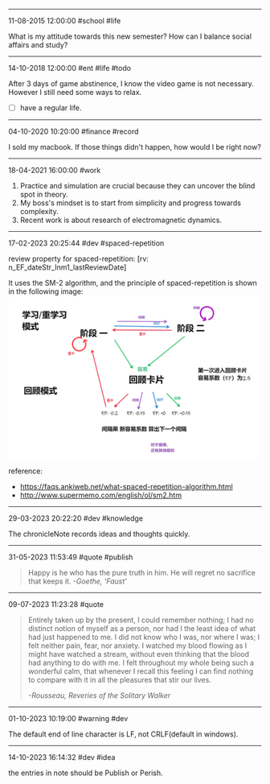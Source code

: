 ----
11-08-2015 12:00:00 #school #life

What is my attitude towards this new semester? How can I balance social affairs and study?

----
14-10-2018 12:00:00 #ent #life #todo

After 3 days of game abstinence, I know the video game is not necessary. However I still need some ways to relax.

- [ ] have a regular life.

----
04-10-2020 10:20:00 #finance #record

I sold my macbook. 
If those things didn't happen, how would I be right now?

----
18-04-2021 16:00:00 #work

1. Practice and simulation are crucial because they can uncover the blind spot in theory.
2. My boss's mindset is to start from simplicity and progress towards complexity. 
3. Recent work is about research of electromagnetic dynamics.

----
17-02-2023 20:25:44 #dev #spaced-repetition

review property for spaced-repetition: [rv: n_EF_dateStr_Inm1_lastReviewDate]

It uses the SM-2 algorithm, and the principle of spaced-repetition is shown in the following image:
![spaced repetition](./spaced-repetition.png)

reference:
- https://faqs.ankiweb.net/what-spaced-repetition-algorithm.html
- http://www.supermemo.com/english/ol/sm2.htm

----
29-03-2023 20:22:20 #dev #knowledge

The chronicleNote records ideas and thoughts quickly. 

----
31-05-2023 11:53:49 #quote #publish

> Happy is he who has the pure truth in him. He will regret no sacrifice that keeps it. 
> *-Goethe, 'Faust'*

----
09-07-2023 11:23:28 #quote

> Entirely taken up by the present, I could remember nothing; I had no distinct notion of myself as a person, nor had I the least idea of what had just happened to me. I did not know who I was, nor where I was; I felt neither pain, fear, nor anxiety. I watched my blood flowing as I might have watched a stream, without even thinking that the blood had anything to do with me. I felt throughout my whole being such a wonderful calm, that whenever I recall this feeling I can find nothing to compare with it in all the pleasures that stir our lives.
>
> *-Rousseau, Reveries of the Solitary Walker*

----
01-10-2023 10:19:00 #warning #dev
 
The default end of line character is LF, not CRLF(default in windows).

----
14-10-2023 16:14:32 #dev #idea

the entries in note should be Publish or Perish.


